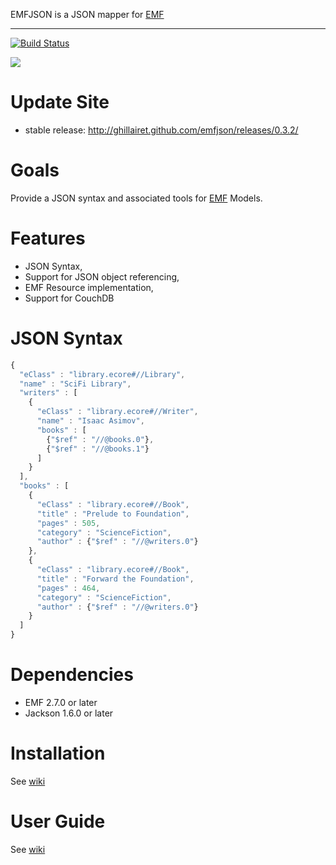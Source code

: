 EMFJSON is a JSON mapper for [EMF](http://www.eclipse.org/emf)

---

[![Build Status](https://secure.travis-ci.org/ghillairet/emfjson.png)](http://travis-ci.org/ghillairet/emfjson)

<a href='http://marketplace.eclipse.org/marketplace-client-intro?mpc_install=188636' title='Drag and drop into a running Eclipse Indigo workspace to install EMFJs'><img src='http://marketplace.eclipse.org/misc/installbutton.png'/></a>

# Update Site
 - stable release: http://ghillairet.github.com/emfjson/releases/0.3.2/

# Goals
Provide a JSON syntax and associated tools for [EMF](http://www.eclipse.org/emf) Models.

# Features
 - JSON Syntax,
 - Support for JSON object referencing,
 - EMF Resource implementation,
 - Support for CouchDB

# JSON Syntax

```javascript
{
  "eClass" : "library.ecore#//Library",
  "name" : "SciFi Library",
  "writers" : [ 
    {
      "eClass" : "library.ecore#//Writer",
      "name" : "Isaac Asimov",
      "books" : [ 
        {"$ref" : "//@books.0"}, 
        {"$ref" : "//@books.1"} 
      ]
    } 
  ],
  "books" : [ 
    {
      "eClass" : "library.ecore#//Book",
      "title" : "Prelude to Foundation",
      "pages" : 505,
      "category" : "ScienceFiction",
      "author" : {"$ref" : "//@writers.0"}
    }, 
    {
      "eClass" : "library.ecore#//Book",
      "title" : "Forward the Foundation",
      "pages" : 464,
      "category" : "ScienceFiction",
      "author" : {"$ref" : "//@writers.0"}
    } 
  ]
}
```
# Dependencies

* EMF 2.7.0 or later
* Jackson 1.6.0 or later

# Installation

See [wiki](https://github.com/ghillairet/emfjson/wiki/Install)

# User Guide

See [wiki](https://github.com/ghillairet/emfjson/wiki/Home)
